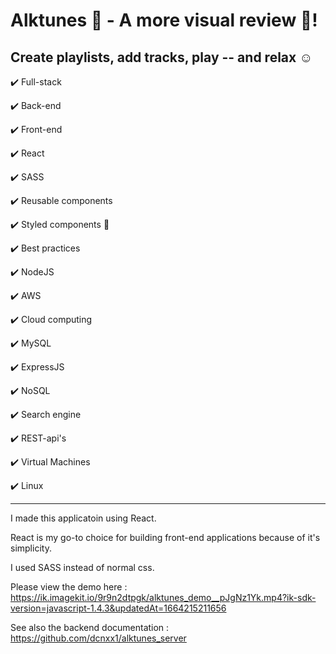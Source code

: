 
# Alktunes 🎵 - A more visual review 👀!
## Create playlists, add tracks, play -- and relax ☺

✔️ Full-stack

✔️ Back-end 

✔️ Front-end

✔️ React

✔️ SASS 

✔️ Reusable components

✔️ Styled components 💅

✔️ Best practices

✔️ NodeJS

✔️ AWS

✔️ Cloud computing

✔️ MySQL

✔️ ExpressJS

✔️ NoSQL

✔️ Search engine

✔️ REST-api's

✔️ Virtual Machines

✔️ Linux 

---

I made this applicatoin using React. 

React is my go-to choice for building front-end applications because of it's simplicity. 

I used SASS instead of normal css.

Please view the demo here : 
https://ik.imagekit.io/9r9n2dtpgk/alktunes_demo__pJgNz1Yk.mp4?ik-sdk-version=javascript-1.4.3&updatedAt=1664215211656

See also the backend documentation : https://github.com/dcnxx1/alktunes_server

